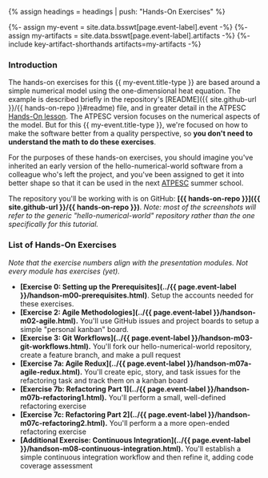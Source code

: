 {% assign headings = headings | push: "Hands-On Exercises" %}

{%- assign my-event = site.data.bsswt[page.event-label].event -%}
{%- assign my-artifacts = site.data.bsswt[page.event-label].artifacts -%}
{%- include key-artifact-shorthands artifacts=my-artifacts -%}

### Introduction

The hands-on exercises for this {{ my-event.title-type }} are based around a simple numerical model using the one-dimensional heat equation.  The example is described briefly in the repository's [README]({{ site.github-url }}/{{ hands-on-repo }}#readme) file, and in greater detail in the ATPESC [Hands-On lesson](https://xsdk-project.github.io/MathPackagesTraining2020/lessons/hand_coded_heat/).  The ATPESC version focuses on the numerical aspects of the model.  But for this {{ my-event.title-type }}, we're focused on how to make the software better from a quality perspective, so **you don't need to understand the math to do these exercises**.

For the purposes of these hands-on exercises, you should imagine you've inherited an early version of the hello-numerical-world software from a colleague who's left the project, and you've been assigned to get it into better shape so that it can be used in the next [ATPESC](https://extremecomputingtraining.anl.gov/) summer school.

The repository you'll be working with is on GitHub: **[{{ hands-on-repo }}]({{ site.github-url }}/{{ hands-on-repo }})**.
*Note: most of the screenshots will refer to the generic "hello-numerical-world" repository rather than the one specifically for this tutorial.*

### List of Hands-On Exercises
*Note that the exercise numbers align with the presentation modules.  Not every module has exercises (yet).*
* **[Exercise 0: Setting up the Prerequisites](../{{ page.event-label }}/handson-m00-prerequisites.html)**. Setup the accounts needed for these exercises.
* **[Exercise 2: Agile Methodologies](../{{ page.event-label }}/handson-m02-agile.html).**  You'll use GitHub issues and project boards to setup a simple "personal kanban" board.
* **[Exercise 3: Git Workflows](../{{ page.event-label }}/handson-m03-git-workflows.html).** You'll fork our hello-numerical-world repository, create a feature branch, and make a pull request
* **[Exercise 7a: Agile Redux](../{{ page.event-label }}/handson-m07a-agile-redux.html).**  You'll create epic, story, and task issues for the refactoring task and track them on a kanban board
* **[Exercise 7b: Refactoring Part 1](../{{ page.event-label }}/handson-m07b-refactoring1.html).**  You'll perform a small, well-defined refactoring exercise
* **[Exercise 7c: Refactoring Part 2](../{{ page.event-label }}/handson-m07c-refactoring2.html).**  You'll perform a a more open-ended refactoring exercise
* **[Additional Exercise: Continuous Integration](../{{ page.event-label }}/handson-m08-continuous-integration.html).** You'll establish a simple continuous integration workflow and then refine it, adding code coverage assessment
